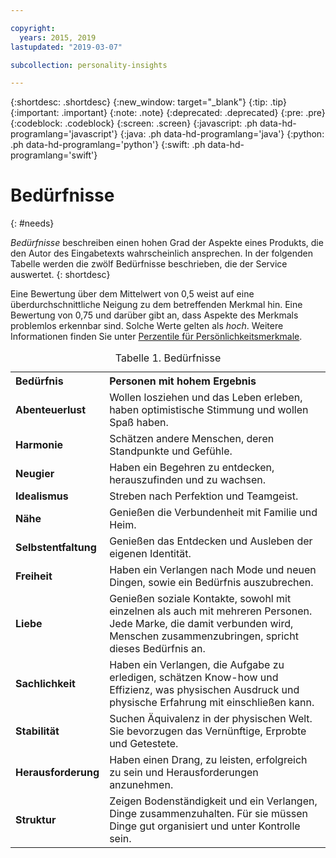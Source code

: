 ```yaml
---

copyright:
  years: 2015, 2019
lastupdated: "2019-03-07"

subcollection: personality-insights

---
```


{:shortdesc: .shortdesc}
{:new_window: target="_blank"}
{:tip: .tip}
{:important: .important}
{:note: .note}
{:deprecated: .deprecated}
{:pre: .pre}
{:codeblock: .codeblock}
{:screen: .screen}
{:javascript: .ph data-hd-programlang='javascript'}
{:java: .ph data-hd-programlang='java'}
{:python: .ph data-hd-programlang='python'}
{:swift: .ph data-hd-programlang='swift'}

# Bedürfnisse
{: #needs}

*Bedürfnisse* beschreiben einen hohen Grad der Aspekte eines Produkts, die den Autor des Eingabetexts wahrscheinlich ansprechen. In der folgenden Tabelle werden die zwölf Bedürfnisse beschrieben, die der Service auswertet.
{: shortdesc}

Eine Bewertung über dem Mittelwert von 0,5 weist auf eine überdurchschnittliche Neigung zu dem betreffenden Merkmal hin. Eine Bewertung von 0,75 und darüber gibt an, dass Aspekte des Merkmals problemlos erkennbar sind. Solche Werte gelten als *hoch*. Weitere Informationen finden Sie unter [Perzentile für Persönlichkeitsmerkmale](/docs/services/personality-insights?topic=personality-insights-numeric#percentiles).

<table>
  <caption>Tabelle 1. Bedürfnisse</caption>
  <tr>
    <th style="text-align:left">Bedürfnis</th>
    <th style="text-align:left">Personen mit hohem Ergebnis</th>
  </tr>
  <tr>
    <td><strong>Abenteuerlust</strong></td>
    <td>Wollen losziehen und das Leben erleben, haben optimistische Stimmung und wollen
      Spaß haben.</td>
  </tr>
  <tr>
    <td><strong>Harmonie</strong></td>
    <td>Schätzen andere Menschen, deren Standpunkte und Gefühle.</td>
  </tr>
  <tr>
    <td><strong>Neugier</strong></td>
    <td>Haben ein Begehren zu entdecken, herauszufinden und zu wachsen.</td>
  </tr>
  <tr>
    <td><strong>Idealismus</strong></td>
    <td>Streben nach Perfektion und Teamgeist.</td>
  </tr>
  <tr>
    <td><strong>Nähe</strong></td>
    <td>Genießen die Verbundenheit mit Familie und Heim.</td>
  </tr>
  <tr>
    <td><strong>Selbstentfaltung</strong></td>
    <td>Genießen das Entdecken und Ausleben der eigenen Identität.</td>
  </tr>
  <tr>
    <td><strong>Freiheit</strong></td>
    <td>Haben ein Verlangen nach Mode und neuen Dingen, sowie ein Bedürfnis
      auszubrechen.</td>
  </tr>
  <tr>
    <td><strong>Liebe</strong></td>
    <td>Genießen soziale Kontakte, sowohl mit einzelnen als auch mit mehreren Personen. Jede Marke,
      die damit verbunden wird, Menschen zusammenzubringen, spricht dieses Bedürfnis an.</td>
  </tr>
  <tr>
    <td><strong>Sachlichkeit</strong></td>
    <td>Haben ein Verlangen, die Aufgabe zu erledigen, schätzen Know-how und Effizienz,
      was physischen Ausdruck und physische Erfahrung mit einschließen kann.</td>
  </tr>
  <tr>
    <td><strong>Stabilität</strong></td>
    <td>Suchen Äquivalenz in der physischen Welt. Sie bevorzugen das Vernünftige,
      Erprobte und Getestete.</td>
  </tr>
  <tr>
    <td><strong>Herausforderung</strong></td>
    <td>Haben einen Drang, zu leisten, erfolgreich zu sein und Herausforderungen anzunehmen.</td>
  </tr>
  <tr>
    <td><strong>Struktur</strong></td>
    <td>Zeigen Bodenständigkeit und ein Verlangen, Dinge zusammenzuhalten. Für sie
      müssen Dinge gut organisiert und unter Kontrolle sein.</td>
  </tr>
</table>
